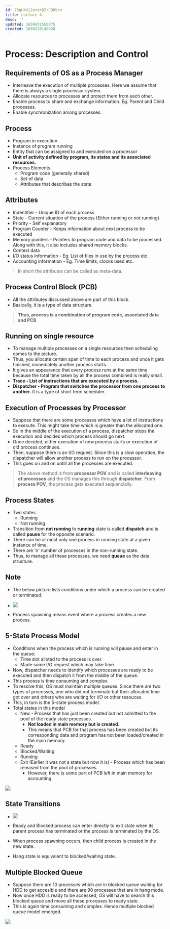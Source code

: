 ```yaml
---
id: 75qHXU12ovznDZrJ9kbcv
title: Lecture 4
desc: ''
updated: 1630431550375
created: 1630228148528
---
```


# Process: Description and Control

## Requirements of OS as a Process Manager
* Interleave the execution of multiple processes. Here we assume that there is always a single processor system.
* Allocate resources to processes and protect them from each other.
* Enable process to share and exchange information. Eg. Parent and Child processes.
* Enable synchronization among processes.

## Process
* Program in execution.
* Instance of program running
* Entity that can be assigned to and executed on a processor
* **Unit of activity defined by program, its states and its associated resources.**
* Process Elements
    * Program code (generally shared)
    * Set of data
    * Attributes that describes the state
    
## Attributes
* Indentifier - Unique ID of each process
* State - Current situation of the process (Either running or not running)
* Priority - Self explanatory
* Program Counter - Keeps information about next process to be executed
* Memory pointers - Pointers to program code and data to be processed. Along with this, it also includes shared memory blocks.
* Context data
* I/O status information - Eg. List of files in use by the process etc.
* Accounting information - Eg. Time limits, clocks used etc.

> In short the attributes can be called as meta-data.

## Process Control Block (PCB)
* All the attributes discussed above are part of this block.
* Basically, it is a type of data structure.

> **Thus, process is a combination of program code, associated data and PCB**

## Running on single resource
* To manage multiple processes on a single resources then scheduling comes to the picture.
* Thus, you allocate certain span of time to each process and once it gets finished, immediately another process starts.
* It gives an appearance that every process runs at the same time because the total time taken by all the process combined is really small.
* **Trace - List of instructions that are executed by a process.**
* **Dispatcher - Program that switches the processor from one process to another.** It is a type of short term scheduler.

## Execution of Processes by Processor
* Suppose that there are some processes which have a lot of instructions to execute. This might take time which is greater than the allocated one.
* So in the middle of the execution of a process, dispatcher stops the execution and decides which process should go next.
* Once decided, either execution of new process starts or execution of old process continues.
* Then, suppose there is an I/O request. Since this is a slow operation, the dispatcher will allow another process to run on the processor.
* This goes on and on untill all the processes are executed.

> The above method is from **processor POV** and is called **interleaving of processes** and the OS manages this through **dispatcher**. From **process POV**, the process gets executed sequencially.

## Process States
* Two states
    * Running
    * Not running
* Transition from **not running** to **running** state is called **dispatch** and is called **pause** for the opposite scenario.
* There can be at most only one process in running state at a given instance of time.
* There are 'n' number of processes in the non-running state.
* Thus, to manage all these processes, we need **queue** as the data structure.

## Note
* The below picture lists conditions under which a process can be created or terminated.
* ![](/assets/images/2021-08-29-15-16-50.png)

* Process spawning means event where a process creates a new process.

## 5-State Process Model
* Conditions when the process which is running will pause and enter in the queue:
    * Time slot alloted to the process is over.
    * Made some I/O request which may take time.
* Now, dispatcher needs to identify which processes are ready to be executed and then dispatch it from the middle of the queue.
* This process is time consuming and complex.
* To resolve this, OS must maintain multiple queues. Since there are two types of processes, one who did not terminate but their allocated time got over and others who are waiting for I/O or other resouces.
* This, in turn is the 5-state process model.
* Total states in this model
    * New - Process that has just been created but not admitted to the pool of the ready state processes.
        * **Not loaded in main memory but is created.**
        * This means that PCB for that process has been created but its corresponding data and program has not been loaded/created in the main memory.
    * Ready
    * Blocked/Waiting
    * Running
    * Exit (Earlier it was not a state but now it is) - Process which has been released from the pool of processes.
        * However, there is some part of PCB left in main memory for accounting.

![](/assets/images/2021-08-29-15-32-07.png)

## State Transitions

* ![](/assets/images/2021-08-29-15-36-29.png)

* Ready and Blocked process can enter directly to exit state when its parent process has terminated or the process is terminated by the OS.
* When process spawning occurs, then child process is created in the new state.
* Hang state is equivalent to blocked/waiting state.

## Multiple Blocked Queue
* Suppose there are 10 processes which are in blocked queue waiting for HDD to get accesible and there are 90 processes that are in hang mode.
* Now once HDD is ready to be accessed, OS will have to search this blocked queue and move all these processes to ready state.
* This is again time consuming and complex. Hence multiple blocked queue model emerged.

![](/assets/images/2021-08-29-15-48-46.png)
